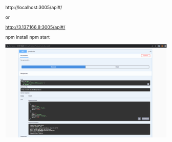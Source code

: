 http://localhost:3005/api#/

or


http://3.137.166.8:3005/api#/

npm install
npm start

![Alt text](swagger.png)